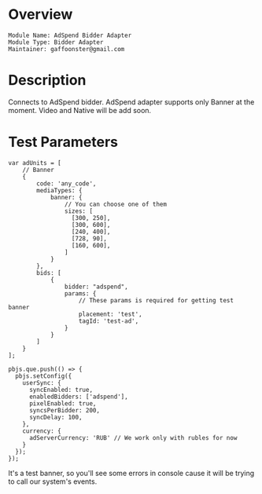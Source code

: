 # Overview

```
Module Name: AdSpend Bidder Adapter
Module Type: Bidder Adapter
Maintainer: gaffoonster@gmail.com
```

# Description

Connects to AdSpend bidder.
AdSpend adapter supports only Banner at the moment. Video and Native will be add soon.

# Test Parameters
```
var adUnits = [
    // Banner
    {
        code: 'any_code',
        mediaTypes: {
            banner: {
                // You can choose one of them
                sizes: [
                  [300, 250],
                  [300, 600],
                  [240, 400],
                  [728, 90],
                  [160, 600],
                ]
            }
        },
        bids: [
            {
                bidder: "adspend",
                params: {
                    // These params is required for getting test banner
                    placement: 'test',
                    tagId: 'test-ad',
                }
            }
        ]
    }
];

pbjs.que.push(() => {
  pbjs.setConfig({
    userSync: {
      syncEnabled: true,
      enabledBidders: ['adspend'],
      pixelEnabled: true,
      syncsPerBidder: 200,
      syncDelay: 100,
    },
    currency: {
      adServerCurrency: 'RUB' // We work only with rubles for now
    }
  });
});
```

It's a test banner, so you'll see some errors in console cause it will be trying to call our system's events.
